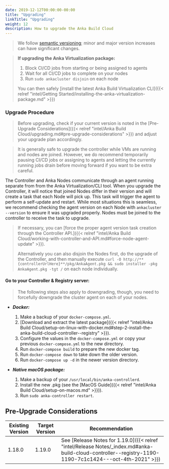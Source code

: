 ```yaml
---
date: 2019-12-12T00:00:00-00:00
title: "Upgrading"
linkTitle: "Upgrading"
weight: 12
description: How to upgrade the Anka Build Cloud
---
```


> We follow [semantic versioning](https://semver.org/); minor and major version increases can have significant changes.

> **If upgrading the Anka Virtualization package:**
>
>   1. Block CI/CD jobs from starting or being assigned to agents
>   2. Wait for all CI/CD jobs to complete on your nodes
>   3. Run `sudo ankacluster disjoin` on each node
>
> You can then safely [install the latest Anka Build Virtualization CLI]({{< relref "intel/Getting Started/installing-the-anka-virtualization-package.md" >}})

### Upgrade Procedure

> Before upgrading, check if your current version is noted in the [Pre-Upgrade Considerations]({{< relref "intel/Anka Build Cloud/upgrading.md#pre-upgrade-considerations" >}}) and adjust your upgrade plan accordingly.

> It is generally safe to upgrade the controller while VMs are running and nodes are joined. However, we do recommend temporarily pausing CI/CD jobs or assigning to agents and letting the currently running jobs drain before moving forward if you want to be extra careful.

The Controller and Anka Nodes communicate through an agent running separate from from the Anka Virtualization/CLI tool. When you upgrade the Controller, it will notice that joined Nodes differ in their version and will create a task that each Node will pick up. This task will trigger the agent to perform a self-update and restart. While most situations this is seamless, we recommend checking the agent version on each Node with `ankacluster --version` to ensure it was upgraded properly. Nodes must be joined to the controller to receive the task to upgrade.

> If necessary, you can [force the proper agent version task creation through the Controller API.]({{< relref "intel/Anka Build Cloud/working-with-controller-and-API.md#force-node-agent-update" >}}). 
>
> Alternatively you can also disjoin the Nodes first, do the upgrade of the Controller, and then manually execute `curl -O http://**{controllerUrlHere}**/pkg/AnkaAgent.pkg && sudo installer -pkg AnkaAgent.pkg -tgt /` on each node individually.

#### Go to your Controller & Registry server:

> The following steps also apply to downgrading, though, you need to forcefully downgrade the cluster agent on each of your nodes.

- ***Docker:***
  1. Make a backup of your `docker-compose.yml`.
  2. [Download and extract the latest package]({{< relref "intel/Anka Build Cloud/setup-on-linux-with-docker.md#step-2-install-the-anka-build-cloud-controller--registry" >}}).
  3. Configure the values in the `docker-compose.yml` or copy your previous `docker-compose.yml` to the new directory.
  4. Run `docker-compose build` to prepare the new docker tag.
  5. Run `docker-compose down` to take down the older version.
  6. Run `docker-compose up -d` in the newer version directory.

- ***Native macOS package:***
  1. Make a backup of your `/usr/local/bin/anka-controllerd`.
  2. Install the new .pkg (see the [MacOS Guide]({{< relref "intel/Anka Build Cloud/setup-on-macos.md" >}})).
  3. Run `sudo anka-controller restart`.

## Pre-Upgrade Considerations

| Existing Version | Target Version | Recommendation |
| --- | --- | --- |
| 1.18.0 | 1.19.0 | See [Release Notes for 1.19.0]({{< relref "intel/Release Notes/_index.md#anka-build-cloud-controller--registry-1190-1190-7c1c1424---oct-4th-2021" >}})

